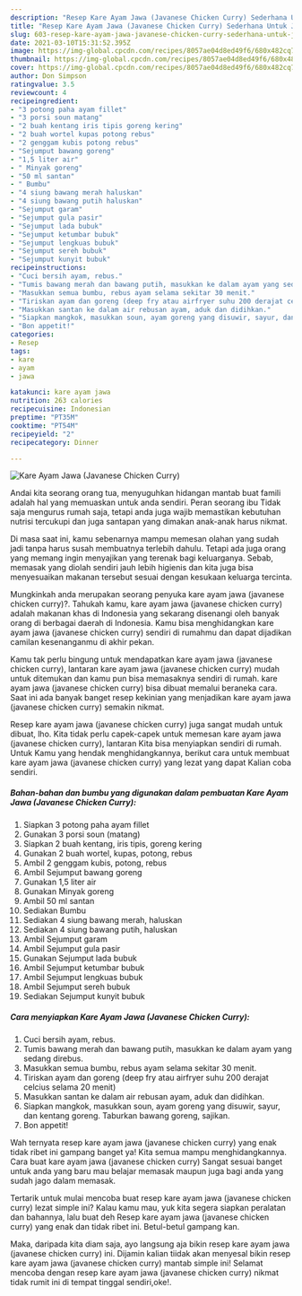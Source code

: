```yaml
---
description: "Resep Kare Ayam Jawa (Javanese Chicken Curry) Sederhana Untuk Jualan"
title: "Resep Kare Ayam Jawa (Javanese Chicken Curry) Sederhana Untuk Jualan"
slug: 603-resep-kare-ayam-jawa-javanese-chicken-curry-sederhana-untuk-jualan
date: 2021-03-10T15:31:52.395Z
image: https://img-global.cpcdn.com/recipes/8057ae04d8ed49f6/680x482cq70/kare-ayam-jawa-javanese-chicken-curry-foto-resep-utama.jpg
thumbnail: https://img-global.cpcdn.com/recipes/8057ae04d8ed49f6/680x482cq70/kare-ayam-jawa-javanese-chicken-curry-foto-resep-utama.jpg
cover: https://img-global.cpcdn.com/recipes/8057ae04d8ed49f6/680x482cq70/kare-ayam-jawa-javanese-chicken-curry-foto-resep-utama.jpg
author: Don Simpson
ratingvalue: 3.5
reviewcount: 4
recipeingredient:
- "3 potong paha ayam fillet"
- "3 porsi soun matang"
- "2 buah kentang iris tipis goreng kering"
- "2 buah wortel kupas potong rebus"
- "2 genggam kubis potong rebus"
- "Sejumput bawang goreng"
- "1,5 liter air"
- " Minyak goreng"
- "50 ml santan"
- " Bumbu"
- "4 siung bawang merah haluskan"
- "4 siung bawang putih haluskan"
- "Sejumput garam"
- "Sejumput gula pasir"
- "Sejumput lada bubuk"
- "Sejumput ketumbar bubuk"
- "Sejumput lengkuas bubuk"
- "Sejumput sereh bubuk"
- "Sejumput kunyit bubuk"
recipeinstructions:
- "Cuci bersih ayam, rebus."
- "Tumis bawang merah dan bawang putih, masukkan ke dalam ayam yang sedang direbus."
- "Masukkan semua bumbu, rebus ayam selama sekitar 30 menit."
- "Tiriskan ayam dan goreng (deep fry atau airfryer suhu 200 derajat celcius selama 20 menit)"
- "Masukkan santan ke dalam air rebusan ayam, aduk dan didihkan."
- "Siapkan mangkok, masukkan soun, ayam goreng yang disuwir, sayur, dan kentang goreng. Taburkan bawang goreng, sajikan."
- "Bon appetit!"
categories:
- Resep
tags:
- kare
- ayam
- jawa

katakunci: kare ayam jawa 
nutrition: 263 calories
recipecuisine: Indonesian
preptime: "PT35M"
cooktime: "PT54M"
recipeyield: "2"
recipecategory: Dinner

---
```



![Kare Ayam Jawa (Javanese Chicken Curry)](https://img-global.cpcdn.com/recipes/8057ae04d8ed49f6/680x482cq70/kare-ayam-jawa-javanese-chicken-curry-foto-resep-utama.jpg)

Andai kita seorang orang tua, menyuguhkan hidangan mantab buat famili adalah hal yang memuaskan untuk anda sendiri. Peran seorang ibu Tidak saja mengurus rumah saja, tetapi anda juga wajib memastikan kebutuhan nutrisi tercukupi dan juga santapan yang dimakan anak-anak harus nikmat.

Di masa  saat ini, kamu sebenarnya mampu memesan olahan yang sudah jadi tanpa harus susah membuatnya terlebih dahulu. Tetapi ada juga orang yang memang ingin menyajikan yang terenak bagi keluarganya. Sebab, memasak yang diolah sendiri jauh lebih higienis dan kita juga bisa menyesuaikan makanan tersebut sesuai dengan kesukaan keluarga tercinta. 



Mungkinkah anda merupakan seorang penyuka kare ayam jawa (javanese chicken curry)?. Tahukah kamu, kare ayam jawa (javanese chicken curry) adalah makanan khas di Indonesia yang sekarang disenangi oleh banyak orang di berbagai daerah di Indonesia. Kamu bisa menghidangkan kare ayam jawa (javanese chicken curry) sendiri di rumahmu dan dapat dijadikan camilan kesenanganmu di akhir pekan.

Kamu tak perlu bingung untuk mendapatkan kare ayam jawa (javanese chicken curry), lantaran kare ayam jawa (javanese chicken curry) mudah untuk ditemukan dan kamu pun bisa memasaknya sendiri di rumah. kare ayam jawa (javanese chicken curry) bisa dibuat memalui beraneka cara. Saat ini ada banyak banget resep kekinian yang menjadikan kare ayam jawa (javanese chicken curry) semakin nikmat.

Resep kare ayam jawa (javanese chicken curry) juga sangat mudah untuk dibuat, lho. Kita tidak perlu capek-capek untuk memesan kare ayam jawa (javanese chicken curry), lantaran Kita bisa menyiapkan sendiri di rumah. Untuk Kamu yang hendak menghidangkannya, berikut cara untuk membuat kare ayam jawa (javanese chicken curry) yang lezat yang dapat Kalian coba sendiri.

<!--inarticleads1-->

##### Bahan-bahan dan bumbu yang digunakan dalam pembuatan Kare Ayam Jawa (Javanese Chicken Curry):

1. Siapkan 3 potong paha ayam fillet
1. Gunakan 3 porsi soun (matang)
1. Siapkan 2 buah kentang, iris tipis, goreng kering
1. Gunakan 2 buah wortel, kupas, potong, rebus
1. Ambil 2 genggam kubis, potong, rebus
1. Ambil Sejumput bawang goreng
1. Gunakan 1,5 liter air
1. Gunakan  Minyak goreng
1. Ambil 50 ml santan
1. Sediakan  Bumbu
1. Sediakan 4 siung bawang merah, haluskan
1. Sediakan 4 siung bawang putih, haluskan
1. Ambil Sejumput garam
1. Ambil Sejumput gula pasir
1. Gunakan Sejumput lada bubuk
1. Ambil Sejumput ketumbar bubuk
1. Ambil Sejumput lengkuas bubuk
1. Ambil Sejumput sereh bubuk
1. Sediakan Sejumput kunyit bubuk




<!--inarticleads2-->

##### Cara menyiapkan Kare Ayam Jawa (Javanese Chicken Curry):

1. Cuci bersih ayam, rebus.
1. Tumis bawang merah dan bawang putih, masukkan ke dalam ayam yang sedang direbus.
1. Masukkan semua bumbu, rebus ayam selama sekitar 30 menit.
1. Tiriskan ayam dan goreng (deep fry atau airfryer suhu 200 derajat celcius selama 20 menit)
1. Masukkan santan ke dalam air rebusan ayam, aduk dan didihkan.
1. Siapkan mangkok, masukkan soun, ayam goreng yang disuwir, sayur, dan kentang goreng. Taburkan bawang goreng, sajikan.
1. Bon appetit!




Wah ternyata resep kare ayam jawa (javanese chicken curry) yang enak tidak ribet ini gampang banget ya! Kita semua mampu menghidangkannya. Cara buat kare ayam jawa (javanese chicken curry) Sangat sesuai banget untuk anda yang baru mau belajar memasak maupun juga bagi anda yang sudah jago dalam memasak.

Tertarik untuk mulai mencoba buat resep kare ayam jawa (javanese chicken curry) lezat simple ini? Kalau kamu mau, yuk kita segera siapkan peralatan dan bahannya, lalu buat deh Resep kare ayam jawa (javanese chicken curry) yang enak dan tidak ribet ini. Betul-betul gampang kan. 

Maka, daripada kita diam saja, ayo langsung aja bikin resep kare ayam jawa (javanese chicken curry) ini. Dijamin kalian tiidak akan menyesal bikin resep kare ayam jawa (javanese chicken curry) mantab simple ini! Selamat mencoba dengan resep kare ayam jawa (javanese chicken curry) nikmat tidak rumit ini di tempat tinggal sendiri,oke!.

